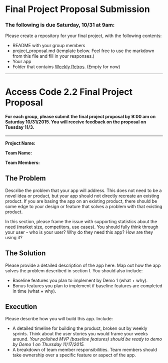# Final Project Proposal Submission  

### The following is due Saturday, 10/31 at 9am:  

  
Please create a repository for your final project, with the following contents:  
  *  README with your group members  
  *  project_proposal.md (template below. Feel free to use the markdown from this file and fill in your responses.) 
  *  Your app
  *  Folder that contains [Weekly Retros](weekly_retrospective.md). (Empty for now)  


---

# Access Code 2.2 Final Project Proposal

#### For each group, please submit the final project proposal by 9:00 am on Saturday 10/31/2015. You will receive feedback on the proposal on Tuesday 11/3. 

---
**Project Name:**

**Team Name:**

**Team Members:**  


## The Problem 
Describe the problem that your app will address. This does not need to be a novel idea or product, but your app should not directly recreate an existing product. If you are basing the app on an existing product, there should be some edge to your design or feature that solves a problem with that existing product.   

In this section, please frame the issue with supporting statistics about the need (market size, competitors, use cases). You should fully think through your user - who is your user? Why do they need this app? How are they using it?   

## The Solution 
Please provide a detailed description of the app here. Map out how the app solves the problem described in section I. You should also include:
  *  Baseline features you plan to implement by Demo 1 (what + why).
  *  Bonus features you plan to implement if baseline features are completed in time (what + why).

## Execution
Please describe how you will build this app. Include: 
  *  A detailed timeline for building the product, broken out by weekly sprints. Think about the user stories you would frame your weeks around. *Your polished MVP (baseline features) should be ready to demo by Demo 1 on Thursday 11/17/2015.*  
  *  A breakdown of team member responsibilities. Team members should take ownership over a specific feature or aspect of the app.  
